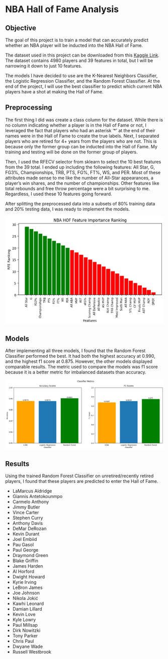 # NBA Hall of Fame Analysis
## Objective
The goal of this project is to train a model that can accurately predict whether an NBA player will be inducted into the NBA Hall of Fame. 

The dataset used in this project can be downloaded from this [Kaggle Link](https://www.kaggle.com/datasets/ryanschubertds/all-nba-aba-players-bio-stats-accolades). The dataset contains 4980 players and 39 features in total, but I will be narrowing it down to just 10 features. 

The models I have decided to use are the K-Nearest Neighbors Classifier, the Logistic Regression Classifier, and the Random Forest Classifier. At the end of the project, I will use the best classifier to predict which current NBA players have a shot at making the Hall of Fame.

## Preprocessing
The first thing I did was create a class column for the dataset. While there is no column indicating whether a player is in the Hall of Fame or not, I leveraged the fact that players who had an asterisk ‘*’ at the end of their names were in the Hall of Fame to create the true labels.
Next, I separated players who are retired for 4+ years from the players who are not. This is because only the former group can be inducted into the Hall of Fame. My training and testing will be done on the former group of players.

Then, I used the RFECV selector from sklearn to select the 10 best features from the 39 total. I ended up including the following features: All Star, G, FG3%, Championships, TRB, PTS, FG%, FT%, WS, and PER. Most of these attributes made sense to me like the number of All-Star appearances, a player’s win shares, and the number of championships. Other features like total rebounds and free throw percentage were a bit surprising to me. Regardless, I used these 10 features going forward.

After splitting the preprocessed data into a subsets of 80% training data and 20% testing data, I was ready to implement the models. 

![features](hof_feature_importance_ranking.png)

## Models
After implementing all three models, I found that the Random Forest Classifier performed the best. It had both the highest accuracy at 0.990, and the highest f1 score at 0.875. However, the other models displayed comparable results. The metric used to compare the models was f1 score because it is a better metric for imbalanced datasets than accuracy.

![compare](classifier_metrics_bar.png)

## Results
Using the trained Random Forest Classifier on unretired/recently retired players, I found that these players are predicted to enter the Hall of Fame.

* LaMarcus Aldridge
* Giannis Antetokounmpo
* Carmelo Anthony
* Jimmy Butler
* Vince Carter
* Stephen Curry
* Anthony Davis
* DeMar DeRozan
* Kevin Durant
* Joel Embiid
* Pau Gasol
* Paul George
* Draymond Green
* Blake Griffin
* James Harden
* Al Horford
* Dwight Howard
* Kyrie Irving
* LeBron James
* Joe Johnson
* Nikola Jokić
* Kawhi Leonard
* Damian Lillard
* Kevin Love
* Kyle Lowry
* Paul Millsap
* Dirk Nowitzki
* Tony Parker
* Chris Paul
* Dwyane Wade
* Russell Westbrook


